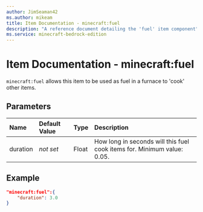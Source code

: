 ```yaml
---
author: JimSeaman42
ms.author: mikeam
title: Item Documentation - minecraft:fuel
description: "A reference document detailing the 'fuel' item component"
ms.service: minecraft-bedrock-edition
---
```


# Item Documentation - minecraft:fuel

`minecraft:fuel` allows this item to be used as fuel in a furnace to 'cook' other items.

## Parameters

|Name |Default Value  |Type  |Description  |
|:----------|:----------|:----------|:----------|
|duration|*not set* |Float |How long in seconds will this fuel cook items for. Minimum value: 0.05. |

## Example

```json
"minecraft:fuel":{
    "duration": 3.0
}
```
